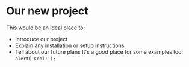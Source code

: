 # Our new project
This would be an ideal place to:
* Introduce our project
* Explain any installation or setup instructions
* Tell about our future plans
It's a good place for some examples too:
`
alert('Cool!');
`
